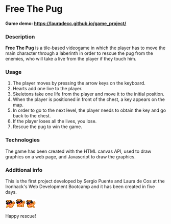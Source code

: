# Free The Pug

#### Game demo: https://lauradecc.github.io/game_project/

### Description

**Free The Pug** is a tile-based videogame in which the player has to move the main character through a laberinth in order to rescue the pug from the enemies, who will take a live from the player if they touch him. 

### Usage

1. The player moves by pressing the arrow keys on the keyboard.
2. Hearts add one live to the player.
3. Skeletons take one life from the player and move it to the initial position.
4. When the player is positioned in front of the chest, a key appears on the map.
5. In order to go to the next level, the player needs to obtain the key and go back to the chest.
6. If the player loses all the lives, you lose.
7. Rescue the pug to win the game.

### Technologies

The game has been created with the HTML canvas API, used to draw graphics on a web page, and Javascript to draw the graphics. 

### Additional info

This is the first project developed by Sergio Puente and Laura de Cos at the Ironhack's Web Development Bootcamp and it has been created in five days.


<img src="img/pixel-pugs.png" alt="pixel pugs running"/>

Happy rescue!
